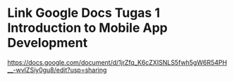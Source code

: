 # Link Google Docs Tugas 1 Introduction to Mobile App Development
https://docs.google.com/document/d/1jrZfq_K6cZXISNLS5fwh5gW6R54PH__-wvIZSiy0gu8/edit?usp=sharing 
